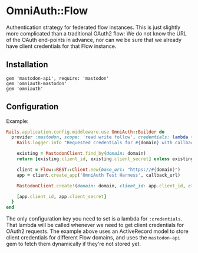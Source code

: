 # OmniAuth::Flow

Authentication strategy for federated flow instances. This is just slightly more complicated than a traditional OAuth2 flow: We do not know the URL of the OAuth end-points in advance, nor can we be sure that
we already have client credentials for that Flow instance.

## Installation

    gem 'mastodon-api', require: 'mastodon'
    gem 'omniauth-mastodon'
    gem 'omniauth'

## Configuration

Example:

```ruby
Rails.application.config.middleware.use OmniAuth::Builder do
  provider :mastodon, scope: 'read write follow', credentials: lambda { |domain, callback_url|
    Rails.logger.info "Requested credentials for #{domain} with callback URL #{callback_url}"

    existing = MastodonClient.find_by(domain: domain)
    return [existing.client_id, existing.client_secret] unless existing.nil?

    client = Flow::REST::Client.new(base_url: "https://#{domain}")
    app = client.create_app('OmniAuth Test Harness', callback_url)

    MastodonClient.create!(domain: domain, client_id: app.client_id, client_secret: app.client_secret)

    [app.client_id, app.client_secret]
  }
end
```

The only configuration key you need to set is a lambda for `:credentials`. That lambda will be called whenever we need to get client credentials for OAuth2 requests. The example above uses an ActiveRecord model to store client credentials for different Flow domains, and uses the `mastodon-api` gem to fetch them dynamically if they're not stored yet.
